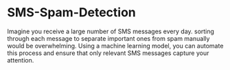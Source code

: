 # SMS-Spam-Detection
Imagine you receive a large number of SMS messages every day. sorting through each message to separate important ones from spam manually would be overwhelming. Using a machine learning model, you can automate this process and ensure that only relevant SMS messages capture your attention.
